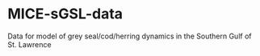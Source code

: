 # MICE-sGSL-data
Data for model of grey seal/cod/herring dynamics in the Southern Gulf of St. Lawrence
